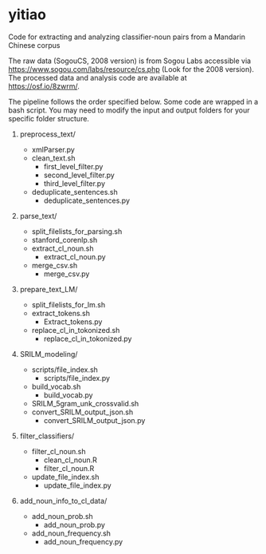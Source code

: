 # yitiao
Code for extracting and analyzing classifier-noun pairs from a Mandarin Chinese corpus

The raw data (SogouCS, 2008 version) is from Sogou Labs accessible via https://www.sogou.com/labs/resource/cs.php (Look for the 2008 version). The processed data and analysis code are available at https://osf.io/8zwrm/. 

The pipeline follows the order specified below. Some code are wrapped in a bash script. You may need to modify the input and output folders for your specific folder structure. 


1. preprocess_text/
    - xmlParser.py
    - clean_text.sh
        - first_level_filter.py
        - second_level_filter.py
        - third_level_filter.py
    - deduplicate_sentences.sh
        - deduplicate_sentences.py

2. parse_text/
    - split_filelists_for_parsing.sh 
    - stanford_corenlp.sh
    - extract_cl_noun.sh
        - extract_cl_noun.py
    - merge_csv.sh
        - merge_csv.py


3. prepare_text_LM/
    - split_filelists_for_lm.sh
    - extract_tokens.sh
        - Extract_tokens.py
    - replace_cl_in_tokonized.sh
        - replace_cl_in_tokonized.py
4. SRILM_modeling/
    - scripts/file_index.sh
        - scripts/file_index.py
    - build_vocab.sh
        - build_vocab.py
    - SRILM_5gram_unk_crossvalid.sh
    - convert_SRILM_output_json.sh
        - convert_SRILM_output_json.py
5. filter_classifiers/
    - filter_cl_noun.sh
        - clean_cl_noun.R
        - filter_cl_noun.R
    - update_file_index.sh
        - update_file_index.py
6. add_noun_info_to_cl_data/
    - add_noun_prob.sh
        - add_noun_prob.py
    - add_noun_frequency.sh
        - add_noun_frequency.py
